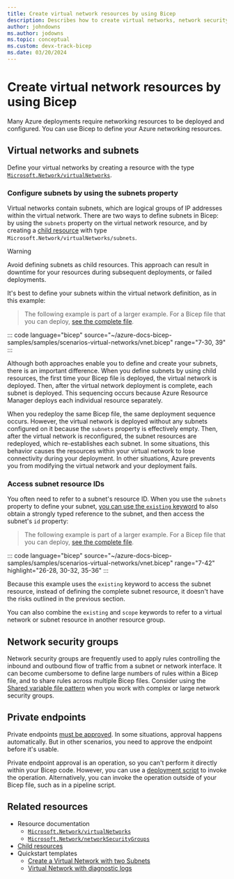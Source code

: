 ```yaml
---
title: Create virtual network resources by using Bicep
description: Describes how to create virtual networks, network security groups, and route tables by using Bicep.
author: johndowns
ms.author: jodowns
ms.topic: conceptual
ms.custom: devx-track-bicep
ms.date: 03/20/2024
---
```


# Create virtual network resources by using Bicep

Many Azure deployments require networking resources to be deployed and configured. You can use Bicep to define your Azure networking resources.

## Virtual networks and subnets

Define your virtual networks by creating a resource with the type [`Microsoft.Network/virtualNetworks`](/azure/templates/microsoft.network/virtualnetworks?tabs=bicep).

### Configure subnets by using the subnets property

Virtual networks contain subnets, which are logical groups of IP addresses within the virtual network. There are two ways to define subnets in Bicep: by using the `subnets` property on the virtual network resource, and by creating a [child resource](child-resource-name-type.md) with type `Microsoft.Network/virtualNetworks/subnets`.

> [!WARNING]
> Avoid defining subnets as child resources. This approach can result in downtime for your resources during subsequent deployments, or failed deployments.

It's best to define your subnets within the virtual network definition, as in this example:

> The following example is part of a larger example. For a Bicep file that you can deploy, [see the complete file](https://raw.githubusercontent.com/Azure/azure-docs-bicep-samples/main/samples/scenarios-virtual-networks/vnet.bicep).

::: code language="bicep" source="~/azure-docs-bicep-samples/samples/scenarios-virtual-networks/vnet.bicep" range="7-30, 39" :::

Although both approaches enable you to define and create your subnets, there is an important difference. When you define subnets by using child resources, the first time your Bicep file is deployed, the virtual network is deployed. Then, after the virtual network deployment is complete, each subnet is deployed. This sequencing occurs because Azure Resource Manager deploys each individual resource separately.

When you redeploy the same Bicep file, the same deployment sequence occurs. However, the virtual network is deployed without any subnets configured on it because the `subnets` property is effectively empty. Then, after the virtual network is reconfigured, the subnet resources are redeployed, which re-establishes each subnet. In some situations, this behavior causes the resources within your virtual network to lose connectivity during your deployment. In other situations, Azure prevents you from modifying the virtual network and your deployment fails.

### Access subnet resource IDs

You often need to refer to a subnet's resource ID. When you use the `subnets` property to define your subnet, [you can use the `existing` keyword](existing-resource.md) to also obtain a strongly typed reference to the subnet, and then access the subnet's `id` property:

> The following example is part of a larger example. For a Bicep file that you can deploy, [see the complete file](https://raw.githubusercontent.com/Azure/azure-docs-bicep-samples/main/samples/scenarios-virtual-networks/vnet.bicep).

::: code language="bicep" source="~/azure-docs-bicep-samples/samples/scenarios-virtual-networks/vnet.bicep" range="7-42" highlight="26-28, 30-32, 35-36" :::

Because this example uses the `existing` keyword to access the subnet resource, instead of defining the complete subnet resource, it doesn't have the risks outlined in the previous section.

You can also combine the `existing` and `scope` keywords to refer to a virtual network or subnet resource in another resource group.

## Network security groups

Network security groups are frequently used to apply rules controlling the inbound and outbound flow of traffic from a subnet or network interface. It can become cumbersome to define large numbers of rules within a Bicep file, and to share rules across multiple Bicep files. Consider using the [Shared variable file pattern](patterns-shared-variable-file.md) when you work with complex or large network security groups.

## Private endpoints

Private endpoints [must be approved](../../private-link/manage-private-endpoint.md). In some situations, approval happens automatically. But in other scenarios, you need to approve the endpoint before it's usable.

Private endpoint approval is an operation, so you can't perform it directly within your Bicep code. However, you can use a [deployment script](../templates/deployment-script-template.md) to invoke the operation. Alternatively, you can invoke the operation outside of your Bicep file, such as in a pipeline script.

## Related resources

- Resource documentation
  - [`Microsoft.Network/virtualNetworks`](/azure/templates/microsoft.network/virtualNetworks?tabs=bicep)
  - [`Microsoft.Network/networkSecurityGroups`](/azure/templates/microsoft.network/networksecuritygroups?tabs=bicep)
- [Child resources](child-resource-name-type.md)
- Quickstart templates
  - [Create a Virtual Network with two Subnets](https://azure.microsoft.com/resources/templates/vnet-two-subnets/)
  - [Virtual Network with diagnostic logs](https://github.com/Azure/azure-quickstart-templates/tree/master/quickstarts/microsoft.network/vnet-create-with-diagnostic-logs)
 

